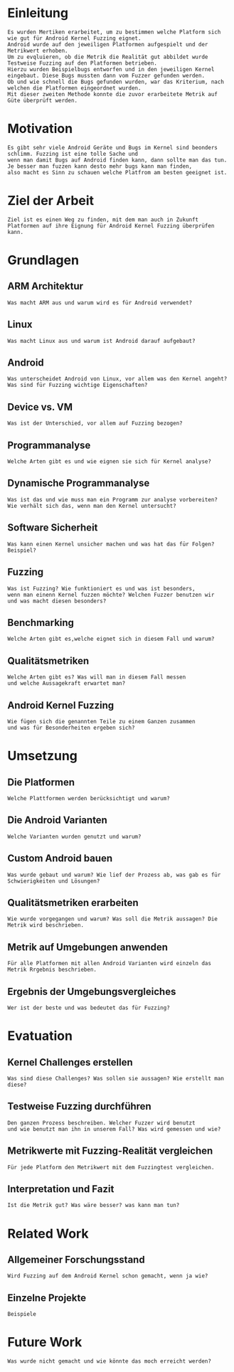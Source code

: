 # Einleitung
	Es wurden Mertiken erarbeitet, um zu bestimmen welche Platform sich wie gut für Android Kernel Fuzzing eignet. 
	Android wurde auf den jeweiligen Platformen aufgespielt und der Metrikwert erhoben. 
	Um zu evqluieren, ob die Metrik die Realität gut abbildet wurde Testweise Fuzzing auf den Platformen betrieben. 
	Hierzu wurden Beispielbugs entworfen und in den jeweiligen Kernel eingebaut. Diese Bugs mussten dann vom Fuzzer gefunden werden.
	Ob und wie schnell die Bugs gefunden wurden, war das Kriterium, nach welchen die Platformen eingeordnet wurden.
	Mit dieser zweiten Methode konnte die zuvor erarbeitete Metrik auf Güte überprüft werden.
# Motivation
	Es gibt sehr viele Android Geräte und Bugs im Kernel sind beonders schlimm. Fuzzing ist eine tolle Sache und 
	wenn man damit Bugs auf Android finden kann, dann sollte man das tun. Je besser man fuzzen kann desto mehr bugs kann man finden, 
	also macht es Sinn zu schauen welche Platfrom am besten geeignet ist.
# Ziel der Arbeit
	Ziel ist es einen Weg zu finden, mit dem man auch in Zukunft Platformen auf ihre Eignung für Android Kernel Fuzzing überprüfen kann.
# Grundlagen
## ARM Architektur 
	Was macht ARM aus und warum wird es für Android verwendet?
## Linux
	Was macht Linux aus und warum ist Android darauf aufgebaut?
## Android
	Was unterscheidet Android von Linux, vor allem was den Kernel angeht?
	Was sind für Fuzzing wichtige Eigenschaften?
## Device vs. VM
	Was ist der Unterschied, vor allem auf Fuzzing bezogen?
## Programmanalyse 
	Welche Arten gibt es und wie eignen sie sich für Kernel analyse?
## Dynamische Programmanalyse 
	Was ist das und wie muss man ein Programm zur analyse vorbereiten? 
	Wie verhält sich das, wenn man den Kernel untersucht?
## Software Sicherheit
	Was kann einen Kernel unsicher machen und was hat das für Folgen? Beispiel?
## Fuzzing
	Was ist Fuzzing? Wie funktioniert es und was ist besonders, 
	wenn man einenn Kernel fuzzen möchte? Welchen Fuzzer benutzen wir 
	und was macht diesen besonders?
## Benchmarking 
	Welche Arten gibt es,welche eignet sich in diesem Fall und warum?
## Qualitätsmetriken 
	Welche Arten gibt es? Was will man in diesem Fall messen 
	und welche Aussagekraft erwartet man?
## Android Kernel Fuzzing
	Wie fügen sich die genannten Teile zu einem Ganzen zusammen 
	und was für Besonderheiten ergeben sich?
# Umsetzung
## Die Platformen
	Welche Plattformen werden berücksichtigt und warum? 
## Die Android Varianten
	Welche Varianten wurden genutzt und warum? 
## Custom Android bauen
	Was wurde gebaut und warum? Wie lief der Prozess ab, was gab es für Schwierigkeiten und Lösungen?
## Qualitätsmetriken erarbeiten
	Wie wurde vorgegangen und warum? Was soll die Metrik aussagen? Die Metrik wird beschrieben. 
## Metrik auf Umgebungen anwenden
	Für alle Platformen mit allen Android Varianten wird einzeln das Metrik Rrgebnis beschrieben.
## Ergebnis der Umgebungsvergleiches
	Wer ist der beste und was bedeutet das für Fuzzing?
# Evatuation
## Kernel Challenges erstellen 
	Was sind diese Challenges? Was sollen sie aussagen? Wie erstellt man diese?
## Testweise Fuzzing durchführen 
	Den ganzen Prozess beschreiben. Welcher Fuzzer wird benutzt 
	und wie benutzt man ihn in unserem Fall? Was wird gemessen und wie?
## Metrikwerte mit Fuzzing-Realität vergleichen 
	Für jede Platform den Metrikwert mit dem Fuzzingtest vergleichen.
## Interpretation und Fazit
	Ist die Metrik gut? Was wäre besser? was kann man tun?
# Related Work
## Allgemeiner Forschungsstand
	Wird Fuzzing auf dem Android Kernel schon gemacht, wenn ja wie? 
## Einzelne Projekte
	Beispiele
# Future Work
	Was wurde nicht gemacht und wie könnte das moch erreicht werden?
